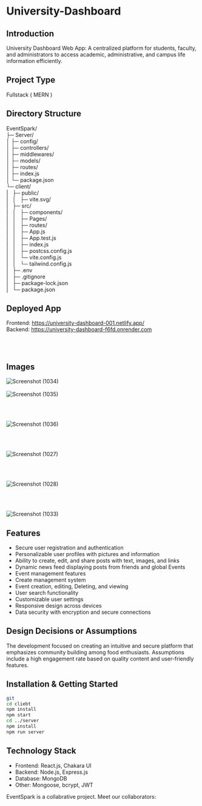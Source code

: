 # University-Dashboard



## Introduction
University Dashboard Web App: A centralized platform for students, faculty, and administrators to access academic, administrative, and campus life information efficiently.

## Project Type
Fullstack ( MERN )

## Directory Structure
EventSpark/<br>
├─ Server/<br>
│  ├─ config/<br>
│  ├─ controllers/<br>
│  ├─ middlewares/<br>
│  ├─ models/<br>
│  ├─ routes/<br>
│  ├─ index.js<br>
│  └─ package.json<br>
└─ client/<br>
|&nbsp;&nbsp;&nbsp;├─ public/<br>
|&nbsp;&nbsp;&nbsp;│&nbsp;&nbsp;&nbsp;├─ vite.svg/<br>
|&nbsp;&nbsp;&nbsp;├─ src/<br>
|&nbsp;&nbsp;&nbsp;│&nbsp;&nbsp;&nbsp;├─ components/<br>
|&nbsp;&nbsp;&nbsp;│&nbsp;&nbsp;&nbsp;├─ Pages/<br>
|&nbsp;&nbsp;&nbsp;│&nbsp;&nbsp;&nbsp;├─ routes/<br>
|&nbsp;&nbsp;&nbsp;│&nbsp;&nbsp;&nbsp;├─ App.js<br>
|&nbsp;&nbsp;&nbsp;│&nbsp;&nbsp;&nbsp;├─ App.test.js<br>
|&nbsp;&nbsp;&nbsp;│&nbsp;&nbsp;&nbsp;├─ index.js<br>
|&nbsp;&nbsp;&nbsp;│&nbsp;&nbsp;&nbsp;├─ postcss.config.js<br>
|&nbsp;&nbsp;&nbsp;│&nbsp;&nbsp;&nbsp;└─ vite.config.js<br>
|&nbsp;&nbsp;&nbsp;│&nbsp;&nbsp;&nbsp;└─ tailwind.config.js<br>
|&nbsp;&nbsp;&nbsp;├─ .env<br>
|&nbsp;&nbsp;&nbsp;├─ .gitignore<br>
|&nbsp;&nbsp;&nbsp;├─ package-lock.json<br>
|&nbsp;&nbsp;&nbsp;└─ package.json<br>



## Deployed App
Frontend: https://university-dashboard-001.netlify.app/  </br>
Backend:  https://university-dashboard-f6fd.onrender.com

<br/>
<br/>





## Images
![Screenshot (1034)](https://github.com/Amanchaubey026/University-Dashboard/assets/98681520/308b294c-0a62-4c75-b792-ab2eb278f506)
<br/>
<br/>
![Screenshot (1035)](https://github.com/Amanchaubey026/University-Dashboard/assets/98681520/cb8cf9df-9cef-4d4a-8660-296f22c9b322)

<br/>
<br/>

![Screenshot (1036)](https://github.com/Amanchaubey026/University-Dashboard/assets/98681520/bd17f50d-c867-4e62-b2f1-54156dea8a4f)

<br/>
<br/>

![Screenshot (1027)](https://github.com/Amanchaubey026/University-Dashboard/assets/98681520/9b8fb659-07b3-45de-9add-4ef15c573877)

<br/>
<br/>

![Screenshot (1028)](https://github.com/Amanchaubey026/University-Dashboard/assets/98681520/ca0dafaf-bdca-4fcd-aa43-b5b0d31d2f39)

<br/>
<br/>

![Screenshot (1033)](https://github.com/Amanchaubey026/University-Dashboard/assets/98681520/998e5e23-a950-4cb3-9b70-80ecab22e3bf)




## Features
- Secure user registration and authentication
- Personalizable user profiles with pictures and information
- Ability to create, edit, and share posts with text, images, and links
- Dynamic news feed displaying posts from friends and global Events
- Event management features
- Create management system
- Event creation, editing, Deleting, and viewing
- User search functionality
- Customizable user settings
- Responsive design across devices
- Data security with encryption and secure connections

## Design Decisions or Assumptions
The development focused on creating an intuitive and secure platform that emphasizes community building among food enthusiasts. Assumptions include a high engagement rate based on quality content and user-friendly features.





## Installation & Getting Started
```bash
git 
cd cliebt
npm install
npm start
cd ../server
npm install
npm run server
```

## Technology Stack
- Frontend: React.js, Chakara UI
- Backend: Node.js, Express.js
- Database: MongoDB
- Other: Mongoose, bcrypt, JWT

EventSpark is a collabrative project. Meet our collaborators:





